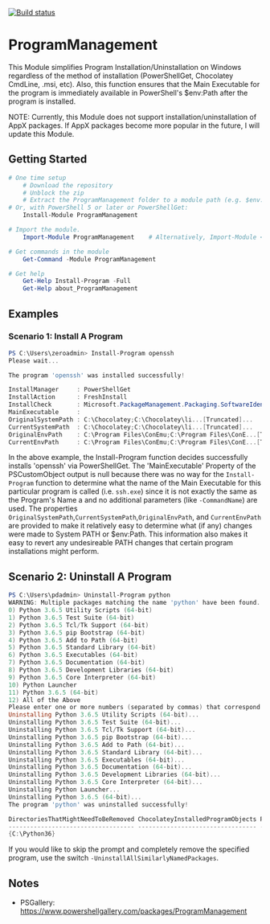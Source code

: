 [![Build status](https://ci.appveyor.com/api/projects/status/github/pldmgg/programmanagement?branch=master&svg=true)](https://ci.appveyor.com/project/pldmgg/programmanagement/branch/master)


# ProgramManagement
This Module simplifies Program Installation/Uninstallation on Windows regardless of the method of installation (PowerShellGet, Chocolatey CmdLine, .msi, etc). Also, this function ensures that the Main Executable for the program is immediately available in PowerShell's $env:Path after the program is installed.

NOTE: Currently, this Module does not support installation/uninstallation of AppX packages. If AppX packages become more popular in the future, I will update this Module.

## Getting Started

```powershell
# One time setup
    # Download the repository
    # Unblock the zip
    # Extract the ProgramManagement folder to a module path (e.g. $env:USERPROFILE\Documents\WindowsPowerShell\Modules\)
# Or, with PowerShell 5 or later or PowerShellGet:
    Install-Module ProgramManagement

# Import the module.
    Import-Module ProgramManagement    # Alternatively, Import-Module <PathToModuleFolder>

# Get commands in the module
    Get-Command -Module ProgramManagement

# Get help
    Get-Help Install-Program -Full
    Get-Help about_ProgramManagement
```

## Examples

### Scenario 1: Install A Program

```powershell
PS C:\Users\zeroadmin> Install-Program openssh
Please wait...

The program 'openssh' was installed successfully!

InstallManager     : PowerShellGet
InstallAction      : FreshInstall
InstallCheck       : Microsoft.PackageManagement.Packaging.SoftwareIdentity
MainExecutable     :
OriginalSystemPath : C:\Chocolatey;C:\Chocolatey\li...[Truncated]...
CurrentSystemPath  : C:\Chocolatey;C:\Chocolatey\li...[Truncated]...
OriginalEnvPath    : C:\Program Files\ConEmu;C:\Program Files\ConE...[Truncated]...
CurrentEnvPath     : C:\Program Files\ConEmu;C:\Program Files\ConE...[Truncated]...

```

In the above example, the Install-Program function decides successfully installs 'openssh' via PowerShellGet. The 'MainExecutable' Property of the PSCustomObject output is null because there was no way for the `Install-Program` function to determine what the name of the Main Executable for this particular program is called (i.e. `ssh.exe`) since it is not exactly the same as the Program's Name a and no additional parameters (like `-CommandName`) are used. The properties `OriginalSystemPath`,`CurrentSystemPath`,`OriginalEnvPath`, and `CurrentEnvPath` are provided to make it relatively easy to determine what (if any) changes were made to System PATH or $env:Path. This information also makes it easy to revert any undesireable PATH changes that certain program installations might perform.

## Scenario 2: Uninstall A Program

```powershell
PS C:\Users\pdadmin> Uninstall-Program python
WARNING: Multiple packages matching the name 'python' have been found.
0) Python 3.6.5 Utility Scripts (64-bit)
1) Python 3.6.5 Test Suite (64-bit)
2) Python 3.6.5 Tcl/Tk Support (64-bit)
3) Python 3.6.5 pip Bootstrap (64-bit)
4) Python 3.6.5 Add to Path (64-bit)
5) Python 3.6.5 Standard Library (64-bit)
6) Python 3.6.5 Executables (64-bit)
7) Python 3.6.5 Documentation (64-bit)
8) Python 3.6.5 Development Libraries (64-bit)
9) Python 3.6.5 Core Interpreter (64-bit)
10) Python Launcher
11) Python 3.6.5 (64-bit)
12) All of the Above
Please enter one or more numbers (separated by commas) that correspond to the program(s) you would like to uninstall.: 12
Uninstalling Python 3.6.5 Utility Scripts (64-bit)...
Uninstalling Python 3.6.5 Test Suite (64-bit)...
Uninstalling Python 3.6.5 Tcl/Tk Support (64-bit)...
Uninstalling Python 3.6.5 pip Bootstrap (64-bit)...
Uninstalling Python 3.6.5 Add to Path (64-bit)...
Uninstalling Python 3.6.5 Standard Library (64-bit)...
Uninstalling Python 3.6.5 Executables (64-bit)...
Uninstalling Python 3.6.5 Documentation (64-bit)...
Uninstalling Python 3.6.5 Development Libraries (64-bit)...
Uninstalling Python 3.6.5 Core Interpreter (64-bit)...
Uninstalling Python Launcher...
Uninstalling Python 3.6.5 (64-bit)...
The program 'python' was uninstalled successfully!

DirectoriesThatMightNeedToBeRemoved ChocolateyInstalledProgramObjects PSGetInstalledPackageObjects RegistryProperties
----------------------------------- --------------------------------- ---------------------------- ------------------
{C:\Python36}
```

If you would like to skip the prompt and completely remove the specified program, use the switch `-UninstallAllSimilarlyNamedPackages`.


## Notes

* PSGallery: https://www.powershellgallery.com/packages/ProgramManagement
